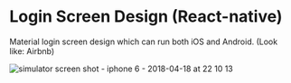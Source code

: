 # Login Screen Design (React-native)
Material login screen design which can run both iOS and Android. (Look like: Airbnb)

![simulator screen shot - iphone 6 - 2018-04-18 at 22 10 13](https://user-images.githubusercontent.com/36307448/38953280-e92f4e74-4356-11e8-9e23-705cc5540d03.png)
